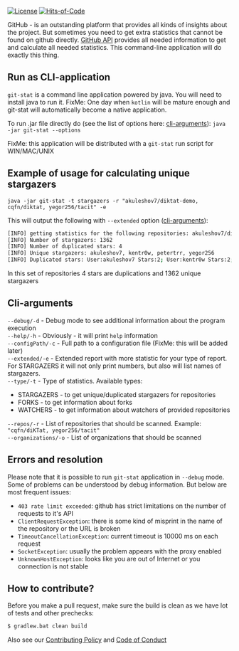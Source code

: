 [![License](https://img.shields.io/github/license/akuleshov7/git-stat)](https://github.com/git-stat/blob/master/LICENSE)
[![Hits-of-Code](https://hitsofcode.com/github/akuleshov7/git-stat?branch=main)](https://hitsofcode.com/view/github/akuleshov7/git-stat?branch=main)


GitHub - is an outstanding platform that provides all kinds of insights about the project.
But sometimes you need to get extra statistics that cannot be found on github directly.
[GitHub API](https://developer.github.com/v3/) provides all needed information to get and calculate all needed statistics.
This command-line application will do exactly this thing.

## Run as CLI-application
`git-stat` is a command line application powered by java. You will need to install java to run it.
FixMe: One day when `kotlin` will be mature enough and git-stat will automatically become a native application.

To run .jar file directly do (see the list of options here: [cli-arguments](#arguments)):
`java -jar git-stat --options`

FixMe: this application will be distributed with a `git-stat` run script for WIN/MAC/UNIX

## Example of usage for calculating unique stargazers 
`java -jar git-stat -t stargazers -r "akuleshov7/diktat-demo, cqfn/diktat, yegor256/tacit" -e`

This will output the following with `--extended` option ([cli-arguments](#arguments)):
```bash
[INFO] getting statistics for the following repositories: akuleshov7/diktat-demo, cqfn/diktat, yegor256/tacit
[INFO] Number of stargazers: 1362
[INFO] Number of duplicated stars: 4
[INFO] Unique stargazers: akuleshov7, kentr0w, petertrr, yegor256
[INFO] Duplicated stars: User:akuleshov7 Stars:2; User:kentr0w Stars:2; User:petertrr Stars:2; User:yegor256 Stars:2
```

In this set of repositories 4 stars are duplications and 1362 unique stargazers

## <a name="arguments"></a> Cli-arguments
`--debug/-d` - Debug mode to see additional information about the program execution \
`--help/-h` - Obviously - it will print `help` information \
`--configPath/-c` - Full path to a configuration file (FixMe: this will be added later) \
`--extended/-e` - Extended report with more statistic for your type of report. For STARGAZERS it will not only print numbers, but also will list names of stargazers. \
`--type/-t` - Type of statistics. Available types:
- STARGAZERS - to get unique/duplicated stargazers for repositories
- FORKS - to get information about forks
- WATCHERS - to get information about watchers of provided repositories

`--repos/-r` - List of repositories that should be scanned. Example: `"cqfn/diKTat, yegor256/tacit"` \
`--organizations/-o` - List of organizations that should be scanned
 
## Errors and resolution
Please note that it is possible to run `git-stat` application in `--debug` mode. Some of problems can be understood by debug information.
But below are most frequent issues: 
- `403 rate limit exceeded`: github has strict limitations on the number of requests to it's API
- `ClientRequestException`: there is some kind of misprint in the name of the repository or the URL is broken
- `TimeoutCancellationException`: current timeout is 10000 ms on each request
- `SocketException`: usually the problem appears with the proxy enabled
- `UnknownHostException`: looks like you are out of Internet or you connection is not stable

## How to contribute?

Before you make a pull request, make sure the build is clean as we have lot of tests and other prechecks:

```bash
$ gradlew.bat clean build
```

Also see our [Contributing Policy](CONTRIBUTING.md) and [Code of Conduct](CODE_OF_CONDUCT.md)
